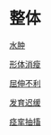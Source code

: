 # 整体[水肿](https://www.gmzyjc.com/search/result?wd=水肿)[形体消瘦](https://www.gmzyjc.com/search/result?wd=形体消瘦)[屈伸不利](https://www.gmzyjc.com/search/result?wd=屈伸不利)[发育迟缓](https://www.gmzyjc.com/search/result?wd=发育迟缓)[痉挛抽搐](https://www.gmzyjc.com/search/result?wd=痉挛抽搐)